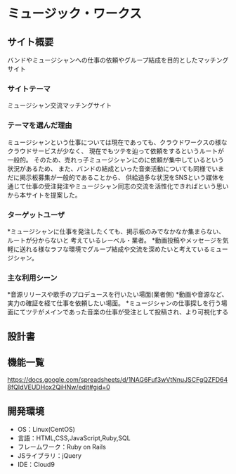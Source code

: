 # ミュージック・ワークス

## サイト概要
バンドやミュージシャンへの仕事の依頼やグループ結成を目的としたマッチングサイト

### サイトテーマ
ミュージシャン交流マッチングサイト

### テーマを選んだ理由
ミュージシャンという仕事については現在であっても、クラウドワークスの様なクラウドサービスが少なく、
現在でもツテを辿って依頼をするというルートが一般的。
そのため、売れっ子ミュージシャンにのに依頼が集中しているという状況があるため、
また、バンドの結成といった音楽活動についても同様でいまだに掲示板募集が一般的であることから、
供給過多な状況をSNSという媒体を通じて仕事の受注発注やミュージシャン同志の交流を活性化できればという思いから本サイトを提案した。

### ターゲットユーザ
*ミュージシャンに仕事を発注したくても、掲示板のみでなかなか集まらない、ルートが分からないと
考えているレーベル・業者。
*動画投稿やメッセージを気軽に送れる様なラフな環境でグループ結成や交流を深めたいと考えているミュージシャン。

### 主な利用シーン
*音源リリースや歌手のプロデュースを行いたい場面(業者側)
*動画や音源など、実力の確証を経て仕事を依頼したい場面。
*ミュージシャンの仕事探しを行う場面にてツテがメインであった音楽の仕事が受注として投稿され、より可視化する

## 設計書

## 機能一覧
https://docs.google.com/spreadsheets/d/1NAG6Fuf3wVtNnuJSCFgQZFD648fQIdVEUDHox2QiHNw/edit#gid=0

## 開発環境
- OS：Linux(CentOS)
- 言語：HTML,CSS,JavaScript,Ruby,SQL
- フレームワーク：Ruby on Rails
- JSライブラリ：jQuery
- IDE：Cloud9

